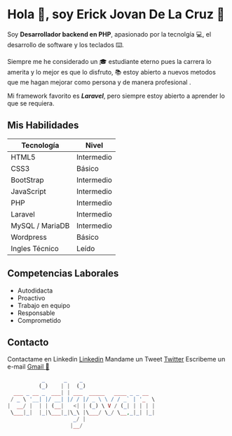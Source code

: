 # Hola :wave:, soy Erick Jovan De La Cruz :boy:

Soy **Desarrollador backend en PHP**, apasionado por la tecnolgía :computer:, el desarrollo de software y los teclados :keyboard:.

Siempre me he considerado un :mortar_board: estudiante eterno pues la carrera lo amerita y lo mejor es que lo disfruto, :books: estoy abierto a nuevos metodos que me hagan mejorar como persona y de manera profesional .

Mi framework favorito es ***Laravel***, pero siempre estoy abierto a aprender lo que se requiera.

## Mis Habilidades
|Tecnología | Nivel|
|--|--|
|HTML5 | Intermedio|
|CSS3 | Básico|
|BootStrap | Intermedio|
|JavaScript | Intermedio|
|PHP | Intermedio|
|Laravel | Intermedio|
|MySQL / MariaDB | Intermedio|
|Wordpress | Básico|
|Ingles Técnico | Leído|

## Competencias Laborales
* Autodidacta
* Proactivo
* Trabajo en equipo
* Responsable
* Comprometido

## Contacto
Contactame en Linkedin [Linkedin](https://www.linkedin.com/in/erick-jovan-de-la-cruz-a7333a181/)
Mandame un Tweet [Twitter](https://twitter.com/ErickJovanC)
Escribeme un e-mail [Gmail :e-mail:](mailto:erickjovan106@gmail.com)

```php
           _      _    _
          (_)    | |  (_)
  ___ _ __ _  ___| | ___  _____   ____ _ _ __
 / _ \ '__| |/ __| |/ / |/ _ \ \ / / _` | '_  \
|  __/ |  | | (__|   <| | (_) \ V / (_| | | | |
 \___|_|  |_|\___|_|\_\ |\___/ \_/ \__,_|_| |_|
                     _/ |
                    |__/
```